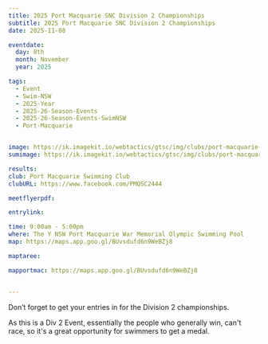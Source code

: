 ```yaml
---
title: 2025 Port Macquarie SNC Division 2 Championships
subtitle: 2025 Port Macquarie SNC Division 2 Championships
date: 2025-11-08

eventdate:
  day: 8th
  month: November
  year: 2025

tags:
  - Event
  - Swim-NSW
  - 2025-Year
  - 2025-26-Season-Events
  - 2025-26-Season-Events-SwimNSW
  - Port-Macquarie


image: https://ik.imagekit.io/webtactics/gtsc/img/clubs/port-macquarie-swimming-club-600x400.jpg
sumimage: https://ik.imagekit.io/webtactics/gtsc/img/clubs/port-macquarie-swimming-club-400x600.jpg

results: 
club: Port Macquarie Swimming Club
clubURL: https://www.facebook.com/PMQSC2444

meetflyerpdf: 

entrylink: 

time: 9:00am - 5:00pm
where: The Y NSW Port Macquarie War Memorial Olympic Swimming Pool
map: https://maps.app.goo.gl/BUvsdufd6n9WeBZj8

maptaree:

mapportmac: https://maps.app.goo.gl/BUvsdufd6n9WeBZj8


---
```




Don’t forget to get your entries in for the Division 2 championships. 

As this is a Div 2 Event, essentially the people who generally win, can't race, so it's a great opportunity for swimmers to get a medal.
